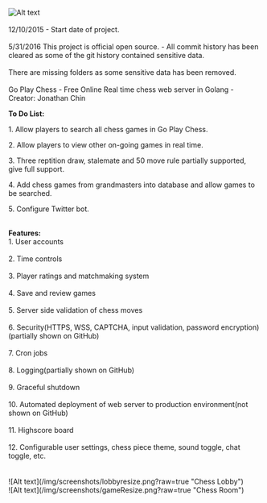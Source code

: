 ![Alt text](https://api.travis-ci.com/jonpchin/GoChess.svg?token=8uDiuiRyuvYLS5fsiQpy&branch=master "Travis CI Go Play Chess Image")
<br><br>
12/10/2015 - Start date of project.<br><br>
5/31/2016 This project is official open source. - All commit history has been cleared as some of the git history contained sensitive data. 
<br><br>
There are missing folders as some sensitive data has been removed.
<br><br>
Go Play Chess - Free Online Real time chess web server in Golang - Creator: Jonathan Chin

<p><b>To Do List:</b></p>
<p>1. Allow players to search all chess games in Go Play Chess.</p>
<p>2. Allow players to view other on-going games in real time.</p>
<p>3. Three reptition draw, stalemate and 50 move rule partially supported, give full support.</p>
<p>4. Add chess games from grandmasters into database and allow games to be searched.</p>
<p>5. Configure Twitter bot.</p>
<br>
<b>Features:</b><br>
1. User accounts<br><br>
2. Time controls<br><br>
3. Player ratings and matchmaking system <br><br>
4. Save and review games<br><br>
5. Server side validation of chess moves<br><br>
6. Security(HTTPS, WSS, CAPTCHA, input validation, password encryption)(partially shown on GitHub)<br><br>
7. Cron jobs<br><br>
8. Logging(partially shown on GitHub)<br><br>
9. Graceful shutdown<br><br>
10.  Automated deployment of web server to production environment(not shown on GitHub)<br><br>
11. Highscore board<br><br>
12. Configurable user settings, chess piece theme, sound toggle, chat toggle, etc.<br><br>
<br>
![Alt text](/img/screenshots/lobbyresize.png?raw=true "Chess Lobby")
<br>
![Alt text](/img/screenshots/gameResize.png?raw=true "Chess Room")